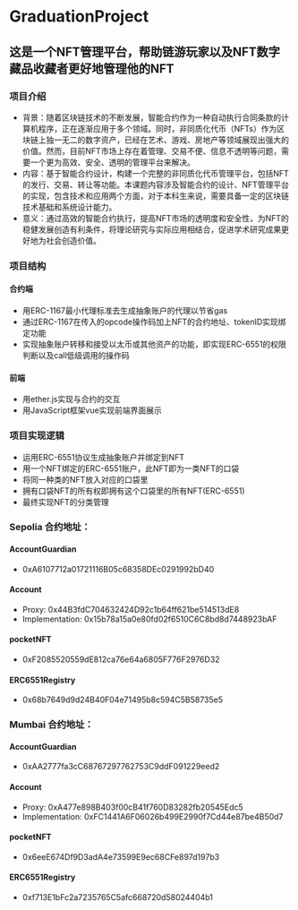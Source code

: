 # GraduationProject
## 这是一个NFT管理平台，帮助链游玩家以及NFT数字藏品收藏者更好地管理他的NFT
### 项目介绍
- 背景：随着区块链技术的不断发展，智能合约作为一种自动执行合同条款的计算机程序，正在逐渐应用于多个领域。同时，非同质化代币（NFTs）作为区块链上独一无二的数字资产，已经在艺术、游戏、房地产等领域展现出强大的价值。然而，目前NFT市场上存在着管理、交易不便、信息不透明等问题，需要一个更为高效、安全、透明的管理平台来解决。
- 内容：基于智能合约设计，构建一个完整的非同质化代币管理平台，包括NFT的发行、交易、转让等功能。本课题内容涉及智能合约的设计、NFT管理平台的实现，包含技术和应用两个方面，对于本科生来说，需要具备一定的区块链技术基础和系统设计能力。
- 意义：通过高效的智能合约执行，提高NFT市场的透明度和安全性，为NFT的稳健发展创造有利条件，将理论研究与实际应用相结合，促进学术研究成果更好地为社会创造价值。
### 项目结构
#### 合约端
- 用ERC-1167最小代理标准去生成抽象账户的代理以节省gas
- 通过ERC-1167在传入的opcode操作码加上NFT的合约地址、tokenID实现绑定功能
- 实现抽象账户转移和接受以太币或其他资产的功能，即实现ERC-6551的权限判断以及call低级调用的操作码
#### 前端
- 用ether.js实现与合约的交互
- 用JavaScript框架vue实现前端界面展示
### 项目实现逻辑
- 运用ERC-6551协议生成抽象账户并绑定到NFT
- 用一个NFT绑定的ERC-6551账户，此NFT即为一类NFT的口袋
- 将同一种类的NFT放入对应的口袋里
- 拥有口袋NFT的所有权即拥有这个口袋里的所有NFT(ERC-6551)
- 最终实现NFT的分类管理

### Sepolia 合约地址：
#### AccountGuardian
- 0xA6107712a01721116B05c68358DEc0291992bD40
#### Account
- Proxy: 0x44B3fdC704632424D92c1b64ff621be514513dE8
- Implementation: 0x15b78a15a0e80fd02f6510C6C8bd8d7448923bAF
#### pocketNFT
- 0xF2085520559dE812ca76e64a6805F776F2976D32
#### ERC6551Registry
- 0x68b7649d9d24B40F04e71495b8c594C5B58735e5

### Mumbai 合约地址：
#### AccountGuardian
- 0xAA2777fa3cC68767297762753C9ddF091229eed2
#### Account
- Proxy: 0xA477e898B403f00cB41f760D83282fb20545Edc5
- Implementation: 0xFC1441A6F06026b499E2990f7Cd44e87be4B50d7
#### pocketNFT
- 0x6eeE674Df9D3adA4e73599E9ec68CFe897d197b3
#### ERC6551Registry
- 0xf713E1bFc2a7235765C5afc668720d58024404b1

